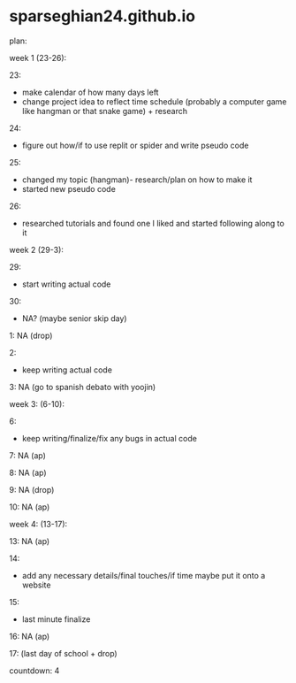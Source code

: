 # sparseghian24.github.io

plan:

week 1 (23-26):
    
23: 
- make calendar of how many days left  
- change project idea to reflect time schedule (probably a computer game like hangman or that snake game) + research

24:
- figure out how/if to use replit or spider and write pseudo code
  
25: 
- changed my topic (hangman)- research/plan on how to make it
- started new pseudo code
  
26:
- researched tutorials and found one I liked and started following along to it 
  
week 2 (29-3):

29:
- start writing actual code
  
30: 
- NA? (maybe senior skip day)
  
1: NA (drop)

2: 
- keep writing actual code
  
3: NA (go to spanish debato with yoojin) 

week 3: (6-10):

6:
- keep writing/finalize/fix any bugs in actual code

7: NA (ap)

8: NA (ap)

9: NA (drop) 

10: NA (ap)


week 4: (13-17):

13: NA (ap)

14: 
- add any necessary details/final touches/if time maybe put it onto a website

15:
- last minute finalize
  
16: NA (ap)

17: (last day of school + drop) 

countdown: 4
